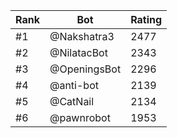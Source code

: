 Rank|Bot|Rating
---|---|---
#1|@Nakshatra3|2477
#2|@NilatacBot|2343
#3|@OpeningsBot|2296
#4|@anti-bot|2139
#5|@CatNail|2134
#6|@pawnrobot|1953
